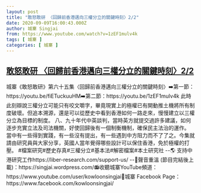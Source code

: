 ```yaml
---
layout: post
title: "敢怒敢研 〈回歸前香港邁向三權分立的關鍵時刻〉2/2"
date: 2020-09-09T16:00:43.000Z
author: 城寨 Singjai
from: https://www.youtube.com/watch?v=1zEF1mulv4k
tags: [ 城寨 ]
categories: [ 城寨 ]
---
```

<!--1599667243000-->
[敢怒敢研 〈回歸前香港邁向三權分立的關鍵時刻〉2/2](https://www.youtube.com/watch?v=1zEF1mulv4k)
------

<div>
城寨《敢怒敢研》第六十五集〈回歸前香港邁向三權分立的關鍵時刻〉➡️第一節：https://youtu.be/fiETuckuuHM➡️第二節：https://youtu.be/1zEF1mulv4k 此時此刻辯說三權分立可能只有咬文嚼字，畢竟現實上的極權已有開動推土機將所有制度破壞。但追本溯源，還是可以從歷史中看到香港如何一路走來，慢慢建立以三權分立為目標的制度。 八、九十年代中英談判，當時英方就提交過許多建議，如何逐步充實立法及司法機關，好使回歸後有一個制衡機制，確保民主法治的運作。 當中有一些得到實踐，有一些沒有提出，有一些遇到中方阻力而不了了之。今集就請由研究員與大家分享，英國人當年覺得哪些設計可以保住香港，免於極權的打壓。 #檔案研究#歷史存真#三權分立#基本法#解密檔案#本土研究社 --🌎 支持中港研究工作https://liber-research.com/support-us/ --🎈聲音重溫 (節目完結後上載)：https://singjai.wordpress.com/📻收聽城寨YouTube頻道：https://www.youtube.com/user/kowloonsingjai📱城寨 Facebook Page：https://www.facebook.com/kowloonsingjai/
</div>
